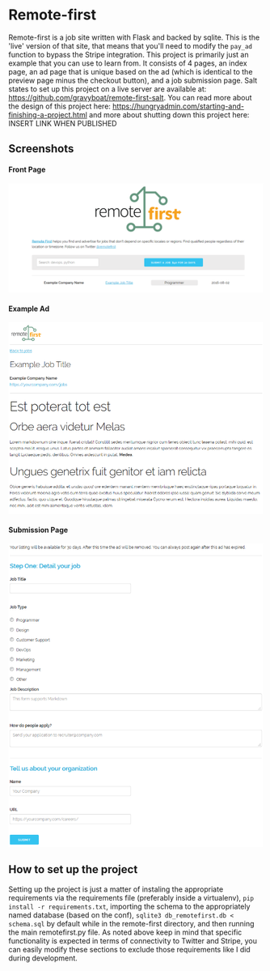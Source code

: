 Remote-first
============

Remote-first is a job site written with Flask and backed by sqlite. This is the
'live' version of that site, that means that you'll need to modify the `pay_ad`
function to bypass the Stripe integration. This project is primarily just an
example that you can use to learn from. It consists of 4 pages, an index page,
an ad page that is unique based on the ad (which is identical to the preview
page minus the checkout button), and a job submission page. Salt states to
set up this project on a live server are available at:
https://github.com/gravyboat/remote-first-salt. You can read more
about the design of this project here:
https://hungryadmin.com/starting-and-finishing-a-project.html and more about
shutting down this project here: INSERT LINK WHEN PUBLISHED

Screenshots
-----------

#### Front Page

![alt text](https://github.com/gravyboat/remote-first/raw/master/preview_images/remote_first_frontpage.png "Front Page")

#### Example Ad

![alt text](https://github.com/gravyboat/remote-first/raw/master/preview_images/remote_first_example_ad.png "Example Ad")

#### Submission Page

![alt text](https://github.com/gravyboat/remote-first/raw/master/preview_images/remote_first_submission_page.png "Submission Page")

How to set up the project
-------------------------

Setting up the project is just a matter of instaling the appropriate
requirements via the requirements file (preferably inside a virtualenv), 
`pip install -r requirements.txt`, importing the schema to the
appropriately named database
(based on the conf), `sqlite3 db_remotefirst.db < schema.sql` by default while
in the remote-first directory, and then running the main remotefirst.py file.
As noted above keep in mind that specific functionality is expected in terms
of connectivity to Twitter and Stripe, you can easily modify these sections
to exclude those requirements like I did during development.
